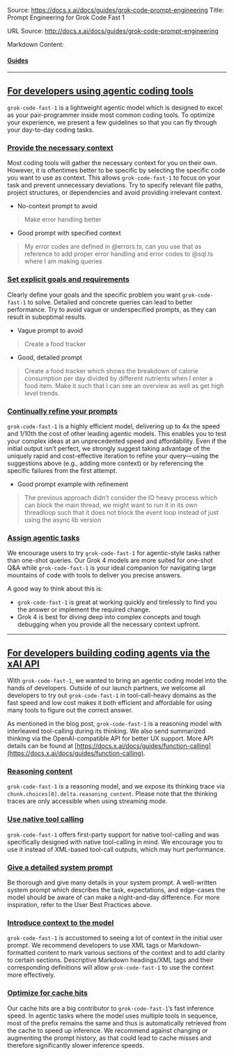 Source: https://docs.x.ai/docs/guides/grok-code-prompt-engineering
Title: Prompt Engineering for Grok Code Fast 1

URL Source: http://docs.x.ai/docs/guides/grok-code-prompt-engineering

Markdown Content:
#### [Guides](http://docs.x.ai/docs/guides/grok-code-prompt-engineering#guides)

* * *

[For developers using agentic coding tools](http://docs.x.ai/docs/guides/grok-code-prompt-engineering#for-developers-using-agentic-coding-tools)
------------------------------------------------------------------------------------------------------------------------------------------------

`grok-code-fast-1` is a lightweight agentic model which is designed to excel as your pair-programmer inside most common coding tools. To optimize your experience, we present a few guidelines so that you can fly through your day-to-day coding tasks.

### [Provide the necessary context](http://docs.x.ai/docs/guides/grok-code-prompt-engineering#provide-the-necessary-context)

Most coding tools will gather the necessary context for you on their own. However, it is oftentimes better to be specific by selecting the specific code you want to use as context. This allows `grok-code-fast-1` to focus on your task and prevent unnecessary deviations. Try to specify relevant file paths, project structures, or dependencies and avoid providing irrelevant context.

*   No-context prompt to avoid

> Make error handling better

*   Good prompt with specified context

> My error codes are defined in @errors.ts, can you use that as reference to add proper error handling and error codes to @sql.ts where I am making queries

### [Set explicit goals and requirements](http://docs.x.ai/docs/guides/grok-code-prompt-engineering#set-explicit-goals-and-requirements)

Clearly define your goals and the specific problem you want `grok-code-fast-1` to solve. Detailed and concrete queries can lead to better performance. Try to avoid vague or underspecified prompts, as they can result in suboptimal results.

*   Vague prompt to avoid

> Create a food tracker

*   Good, detailed prompt

> Create a food tracker which shows the breakdown of calorie consumption per day divided by different nutrients when I enter a food item. Make it such that I can see an overview as well as get high level trends.

### [Continually refine your prompts](http://docs.x.ai/docs/guides/grok-code-prompt-engineering#continually-refine-your-prompts)

`grok-code-fast-1` is a highly efficient model, delivering up to 4x the speed and 1/10th the cost of other leading agentic models. This enables you to test your complex ideas at an unprecedented speed and affordability. Even if the initial output isn’t perfect, we strongly suggest taking advantage of the uniquely rapid and cost-effective iteration to refine your query—using the suggestions above (e.g., adding more context) or by referencing the specific failures from the first attempt.

*   Good prompt example with refinement
> The previous approach didn’t consider the IO heavy process which can block the main thread, we might want to run it in its own threadloop such that it does not block the event loop instead of just using the async lib version

### [Assign agentic tasks](http://docs.x.ai/docs/guides/grok-code-prompt-engineering#assign-agentic-tasks)

We encourage users to try `grok-code-fast-1` for agentic-style tasks rather than one-shot queries. Our Grok 4 models are more suited for one-shot Q&A while `grok-code-fast-1` is your ideal companion for navigating large mountains of code with tools to deliver you precise answers.

A good way to think about this is:

*   `grok-code-fast-1` is great at working quickly and tirelessly to find you the answer or implement the required change.
*   Grok 4 is best for diving deep into complex concepts and tough debugging when you provide all the necessary context upfront.

* * *

[For developers building coding agents via the xAI API](http://docs.x.ai/docs/guides/grok-code-prompt-engineering#for-developers-building-coding-agents-via-the-xai-api)
------------------------------------------------------------------------------------------------------------------------------------------------------------------------

With `grok-code-fast-1`, we wanted to bring an agentic coding model into the hands of developers. Outside of our launch partners, we welcome all developers to try out `grok-code-fast-1` in tool-call-heavy domains as the fast speed and low cost makes it both efficient and affordable for using many tools to figure out the correct answer.

As mentioned in the blog post, `grok-code-fast-1` is a reasoning model with interleaved tool-calling during its thinking. We also send summarized thinking via the OpenAI-compatible API for better UX support. More API details can be found at [https://docs.x.ai/docs/guides/function-calling](https://docs.x.ai/docs/guides/function-calling).

### [Reasoning content](http://docs.x.ai/docs/guides/grok-code-prompt-engineering#reasoning-content)

`grok-code-fast-1` is a reasoning model, and we expose its thinking trace via `chunk.choices[0].delta.reasoning_content`. Please note that the thinking traces are only accessible when using streaming mode.

### [Use native tool calling](http://docs.x.ai/docs/guides/grok-code-prompt-engineering#use-native-tool-calling)

`grok-code-fast-1` offers first-party support for native tool-calling and was specifically designed with native tool-calling in mind. We encourage you to use it instead of XML-based tool-call outputs, which may hurt performance.

### [Give a detailed system prompt](http://docs.x.ai/docs/guides/grok-code-prompt-engineering#give-a-detailed-system-prompt)

Be thorough and give many details in your system prompt. A well-written system prompt which describes the task, expectations, and edge-cases the model should be aware of can make a night-and-day difference. For more inspiration, refer to the User Best Practices above.

### [Introduce context to the model](http://docs.x.ai/docs/guides/grok-code-prompt-engineering#introduce-context-to-the-model)

`grok-code-fast-1` is accustomed to seeing a lot of context in the initial user prompt. We recommend developers to use XML tags or Markdown-formatted content to mark various sections of the context and to add clarity to certain sections. Descriptive Markdown headings/XML tags and their corresponding definitions will allow `grok-code-fast-1` to use the context more effectively.

### [Optimize for cache hits](http://docs.x.ai/docs/guides/grok-code-prompt-engineering#optimize-for-cache-hits)

Our cache hits are a big contributor to `grok-code-fast-1`’s fast inference speed. In agentic tasks where the model uses multiple tools in sequence, most of the prefix remains the same and thus is automatically retrieved from the cache to speed up inference. We recommend against changing or augmenting the prompt history, as that could lead to cache misses and therefore significantly slower inference speeds.
